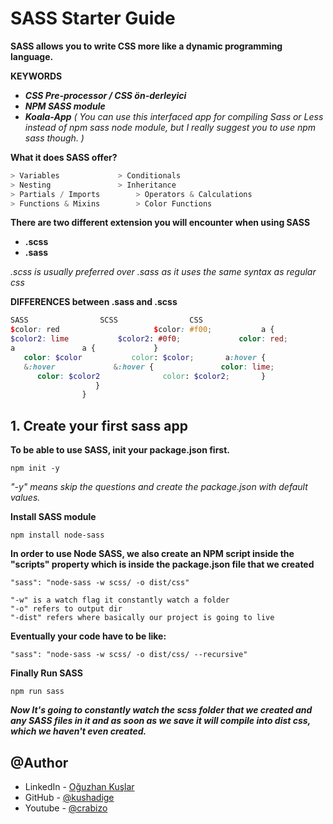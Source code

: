 # SASS Starter Guide
**SASS allows you to write CSS more like a dynamic programming language.**

**KEYWORDS**
* ***CSS Pre-processor / CSS ön-derleyici*** 
* ***NPM SASS module***
* ***Koala-App***
*( You can use this interfaced app for compiling Sass or Less instead of npm sass node module, but I really suggest you to use npm sass though. )*

**What it does SASS offer?**
```javascript
> Variables		        > Conditionals
> Nesting		        > Inheritance
> Partials / Imports		> Operators & Calculations
> Functions & Mixins		> Color Functions
```

**There are two different extension you will encounter when using SASS**
* **.scss**
* **.sass**

*.scss is usually preferred over .sass as it uses the same syntax as regular css*

**DIFFERENCES between .sass and .scss**
```scss
SASS				SCSS				CSS
$color: red                    	$color: #f00;			a {
$color2: lime			$color2: #0f0;			   color: red;		
a				a {				}
   color: $color		   color: $color;		a:hover {
   &:hover			   &:hover {			   color: lime;
      color: $color2		      color: $color2;		}
				   }
			  	}
```

## 1. Create your first sass app

**To be able to use SASS, init your package.json first.**

    npm init -y    

*"-y" means skip the questions and create the package.json with default values.*

**Install SASS module**

    npm install node-sass

**In order to use Node SASS, we also create an NPM script inside the "scripts" property which is inside the package.json file that we created**

    "sass": "node-sass -w scss/ -o dist/css"

    "-w" is a watch flag it constantly watch a folder
    "-o" refers to output dir
    "-dist" refers where basically our project is going to live 

**Eventually your code have to be like:**

    "sass": "node-sass -w scss/ -o dist/css/ --recursive"

**Finally Run SASS**

    npm run sass

***Now It's going to constantly watch the scss folder that we created and any SASS files in it and as soon as we save it will compile into dist css, which we haven't even created.***

## @Author

- LinkedIn - [Oğuzhan Kuşlar](https://www.linkedin.com/in/oguzhankuslar/)
- GitHub - [@kushadige](https://github.com/kushadige)
- Youtube - [@crabizo](https://www.youtube.com/c/crabizo)
